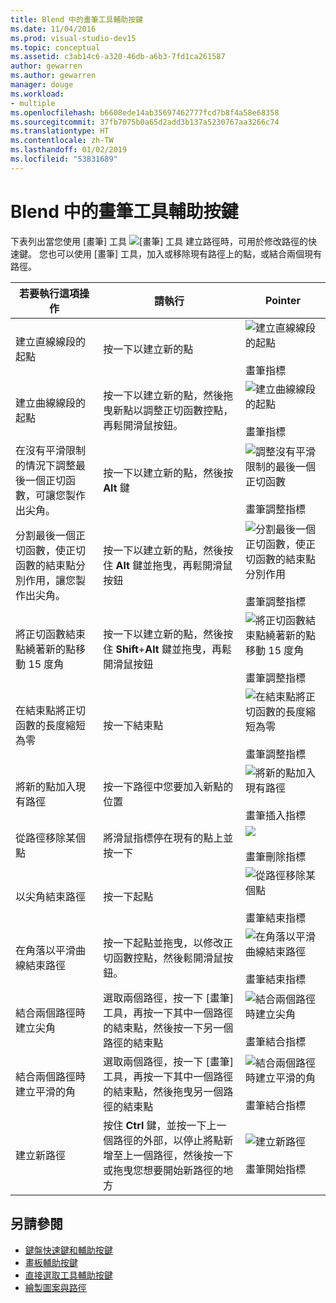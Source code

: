 ```yaml
---
title: Blend 中的畫筆工具輔助按鍵
ms.date: 11/04/2016
ms.prod: visual-studio-dev15
ms.topic: conceptual
ms.assetid: c3ab14c6-a320-46db-a6b3-7fd1ca261587
author: gewarren
ms.author: gewarren
manager: douge
ms.workload:
- multiple
ms.openlocfilehash: b6608ede14ab35697462777fcd7b8f4a58e68358
ms.sourcegitcommit: 37fb7075b0a65d2add3b137a5230767aa3266c74
ms.translationtype: HT
ms.contentlocale: zh-TW
ms.lasthandoff: 01/02/2019
ms.locfileid: "53831689"
---
```

# <a name="pen-tool-modifier-keys-in-blend"></a>Blend 中的畫筆工具輔助按鍵
下表列出當您使用 [畫筆] 工具 ![[畫筆] 工具](../designers/media/d514358f-185a-412f-a55d-36633b25dc8a.png) 建立路徑時，可用於修改路徑的快速鍵。 您也可以使用 [畫筆] 工具，加入或移除現有路徑上的點，或結合兩個現有路徑。

|若要執行這項操作|請執行|Pointer|
| - |-------------|-------------|
|建立直線線段的起點|按一下以建立新的點|![建立直線線段的起點](../designers/media/0bfb1b71-80ac-4ad4-aed8-40e09f8b7ab8.png)<br /><br /> 畫筆指標|
|建立曲線線段的起點|按一下以建立新的點，然後拖曳新點以調整正切函數控點，再鬆開滑鼠按鈕。|![建立曲線線段的起點](../designers/media/0bfb1b71-80ac-4ad4-aed8-40e09f8b7ab8.png)<br /><br /> 畫筆指標|
|在沒有平滑限制的情況下調整最後一個正切函數，可讓您製作出尖角。|按一下以建立新的點，然後按 **Alt** 鍵|![調整沒有平滑限制的最後一個正切函數](../designers/media/317e5475-b70c-489f-9477-110a98639ade.png)<br /><br /> 畫筆調整指標|
|分割最後一個正切函數，使正切函數的結束點分別作用，讓您製作出尖角。|按一下以建立新的點，然後按住 **Alt** 鍵並拖曳，再鬆開滑鼠按鈕|![分割最後一個正切函數，使正切函數的結束點分別作用](../designers/media/317e5475-b70c-489f-9477-110a98639ade.png)<br /><br /> 畫筆調整指標|
|將正切函數結束點繞著新的點移動 15 度角|按一下以建立新的點，然後按住 **Shift**+**Alt** 鍵並拖曳，再鬆開滑鼠按鈕|![將正切函數結束點繞著新的點移動 15 度角](../designers/media/317e5475-b70c-489f-9477-110a98639ade.png)<br /><br /> 畫筆調整指標|
|在結束點將正切函數的長度縮短為零|按一下結束點|![在結束點將正切函數的長度縮短為零](../designers/media/317e5475-b70c-489f-9477-110a98639ade.png)<br /><br /> 畫筆調整指標|
|將新的點加入現有路徑|按一下路徑中您要加入新點的位置|![將新的點加入現有路徑](../designers/media/b004ad5a-33a4-46ae-81c0-20be0d819332.png)<br /><br /> 畫筆插入指標|
|從路徑移除某個點|將滑鼠指標停在現有的點上並按一下|![](../designers/media/08a64b78-f3df-4730-8169-c56b5631b071.png)<br /><br /> 畫筆刪除指標|
|以尖角結束路徑|按一下起點|![從路徑移除某個點](../designers/media/a12fd3b4-a553-4762-b01c-c35efa594362.png)<br /><br /> 畫筆結束指標|
|在角落以平滑曲線結束路徑|按一下起點並拖曳，以修改正切函數控點，然後鬆開滑鼠按鈕。|![在角落以平滑曲線結束路徑](../designers/media/a12fd3b4-a553-4762-b01c-c35efa594362.png)<br /><br /> 畫筆結束指標|
|結合兩個路徑時建立尖角|選取兩個路徑，按一下 [畫筆] 工具，再按一下其中一個路徑的結束點，然後按一下另一個路徑的結束點|![結合兩個路徑時建立尖角](../designers/media/bd12dfa4-112e-4f37-9765-3479e6b69894.png)<br /><br /> 畫筆結合指標|
|結合兩個路徑時建立平滑的角|選取兩個路徑，按一下 [畫筆] 工具，再按一下其中一個路徑的結束點，然後拖曳另一個路徑的結束點|![結合兩個路徑時建立平滑的角](../designers/media/bd12dfa4-112e-4f37-9765-3479e6b69894.png)<br /><br /> 畫筆結合指標|
|建立新路徑|按住 **Ctrl** 鍵，並按一下上一個路徑的外部，以停止將點新增至上一個路徑，然後按一下或拖曳您想要開始新路徑的地方|![建立新路徑](../designers/media/69758176-5f53-465b-808c-f13fd1a0b3f2.png)<br /><br /> 畫筆開始指標|

## <a name="see-also"></a>另請參閱

- [鍵盤快速鍵和輔助按鍵](../designers/keyboard-shortcuts-and-modifier-keys-in-blend.md)
- [畫板輔助按鍵](../designers/artboard-modifier-keys-in-blend.md)
- [直接選取工具輔助按鍵](../designers/direct-selection-tool-modifier-keys-in-blend.md)
- [繪製圖案與路徑](../designers/draw-shapes-and-paths.md)